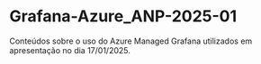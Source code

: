 # Grafana-Azure_ANP-2025-01
Conteúdos sobre o uso do Azure Managed Grafana utilizados em apresentação no dia 17/01/2025.

